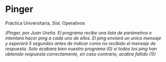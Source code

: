 # Pinger
 Práctica Universitaria, Sist. Operativos

/*Pinger, por Juan Ureña.
El programa recibe una lista de parámetros 
e intentara hacer ping a cada uno de ellos. 
El ping enviará un unico mensaje y esperará
5 segundos antes de indicar como no recibido
el mensaje de respuesta. Solo acabara bien
nuestro programa (0) si todos los ping han
obtenido respuesta correctamente, en caso
contrario, acabra fallido (1)*/
